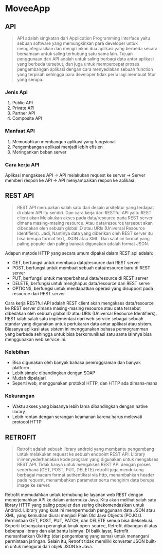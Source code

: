 # MoveeApp
## API
> API adalah singkatan dari Application Programming Interface yaitu sebuah software
yang memungkinkan para developer untuk mengintegrasikan dan mengizinkan dua aplikasi yang
berbeda secara bersamaan untuk saling terhubung satu sama lain.
Tujuan penggunaan dari API adalah untuk saling berbagi data antar aplikasi yang berbeda
tersebut, dan juga untuk mempercepat proses pengembangan aplikasi dengan cara menyediakan
sebuah function yang terpisah sehingga para developer tidak perlu lagi membuat fitur yang
serupa.
### Jenis Api
1.	Public API
2.	Private API
3.	Partner API
4.	Composite API

### Manfaat API
1.	Memudahkan membangun aplikasi yang fungsional
2.	Pengembangan aplikasi menjadi lebih efisien
3.	Meringankan beban server

### Cara kerja API

Aplikasi mengakses API -> API melakukan request ke server -> Server memberi respon ke API -> API menyampaikan respon ke aplikasi

## REST API

> REST API merupakan salah satu dari desain arsitektur yang terdapat di dalam API itu
sendiri. Dan cara kerja dari RESTful API yaitu REST client akan Melakukan akses pada
data/resource pada REST server dimana masing-masing resource. Atau data/resource tersebut
akan dibedakan oleh sebuah global ID atau URIs (Universal Resource Identifiers).
Jadi, Nantinya data yang diberikan oleh REST server itu bisa berupa format text, JSON atau
XML. Dan saat ini format yang paling populer dan paling banyak digunakan adalah format
JSON.

Adapun metode HTTP yang secara umum dipakai dalam REST api adalah:
* GET, berfungsi untuk membaca data/resource dari REST server
* POST, berfungsi untuk membuat sebuah data/resource baru di REST server
* PUT, berfungsi untuk memperbaharui data/resource di REST server
* DELETE, berfungsi untuk menghapus data/resource dari REST serve
* OPTIONS, berfungsi untuk mendapatkan operasi yang disupport pada resource dari
REST server.

Cara kerja RESTful API adalah REST client akan mengakses data/resource ke REST server dimana masing-masing resource atau data tersebut dibedakan oleh sebuah global ID atau URIs (Universal Resource Identifiers).
REST ialah salah satu implementasi dari web service sebagai sebuah standar yang digunakan untuk pertukaran data antar aplikasi atau sistem.
Biasanya aplikasi atau sistem ini menggunakan bahasa pemrogramman yang berbeda sehingga untuk bisa berkomunikasi satu sama lainnya bisa menggunakan web service ini.

### Kelebihan 
*	Bisa digunakan oleh banyak bahasa pemroggraman dan banyak platform
*	Lebih simple dibandingkan dengan SOAP
*	Mudah dipelajari
*	Seperti web, menggunakan protokol HTTP, dan HTTP ada dimana-mana

### Kekurangan
*	Waktu akses yang biasanya lebih lama dibandingkan dengan native library
*	Lebih rentan dengan serangan keamanan karena harus melewati protocol HTTP

## RETROFIT
> Retrofit adalah sebuah library android yang membantu pengembang untuk melakukan
request ke sebuah endpoint REST API. Library inimenyederhanakan kode program yang digunakan untuk mengakses REST API. Tidak hanya untuk
mengakses REST API dengan proses sederhana (GET, POST, PUT, DELETE) retrofit juga
mendukung berbagai macam format authentikasi via http, menambahkan header pada request,
menambahkan parameter serta mengirim data berupa image ke server.

Retrofit memudahkan untuk terhubung ke layanan web REST dengan menerjemahkan API ke dalam antarmuka Java. 
Kita akan melihat salah satu library HTTP yang paling populer dan sering direkomendasikan untuk Android. 
Library yang kuat ini mempermudah penggunaan data JSON atau XML, yang kemudian diurai menjadi Plain Old Java Objects (POJOs). 
Permintaan GET, POST, PUT, PATCH, dan DELETE semua bisa dieksekusi. Seperti kebanyakan perangkat lunak open-source, 
Retrofit dibangun di atas beberapa library dan alat bantu lainnya. Di balik layar, Retrofit memanfaatkan OkHttp (dari pengembang yang sama) untuk menangani permintaan jaringan. 
Selain itu, Retrofit tidak memiliki konverter JSON built-in untuk mengurai dari objek JSON ke Java.


